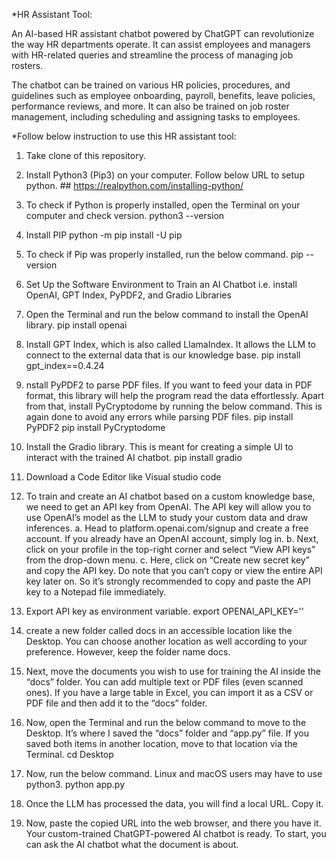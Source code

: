 *HR Assistant Tool:

An AI-based HR assistant chatbot powered by ChatGPT can revolutionize the way HR departments operate. It can assist employees and managers with HR-related queries and streamline the process of managing job rosters.

The chatbot can be trained on various HR policies, procedures, and guidelines such as employee onboarding, payroll, benefits, leave policies, performance reviews, and more. It can also be trained on job roster management, including scheduling and assigning tasks to employees.

*Follow below instruction to use this HR assistant tool:
1. Take clone of this repository.
2. Install Python3 (Pip3) on your computer. Follow below URL to setup python.
        ##
        https://realpython.com/installing-python/
3. To check if Python is properly installed, open the Terminal on your computer and check version.
        python3 --version
4. Install PIP
        python -m pip install -U pip
5. To check if Pip was properly installed, run the below command. 
        pip --version
6. Set Up the Software Environment to Train an AI Chatbot i.e. install OpenAI, GPT Index, PyPDF2, and Gradio Libraries
7. Open the Terminal and run the below command to install the OpenAI library. 
        pip install openai
8. Install GPT Index, which is also called LlamaIndex. It allows the LLM to connect to the external data that is our knowledge base. 
        pip install gpt_index==0.4.24
9. nstall PyPDF2 to parse PDF files. If you want to feed your data in PDF format, this library will help the program read the data effortlessly. Apart from that, install PyCryptodome by running the below command. This is again done to avoid any errors while parsing PDF files.
        pip install PyPDF2
        pip install PyCryptodome
10. Install the Gradio library. This is meant for creating a simple UI to interact with the trained AI chatbot. 
        pip install gradio
11. Download a Code Editor like Visual studio code

12. To train and create an AI chatbot based on a custom knowledge base, we need to get an API key from OpenAI. The API key will allow you to use      OpenAI’s model as the LLM to study your custom data and draw inferences. 
    a. Head to platform.openai.com/signup and create a free account. If you already have an OpenAI account, simply log in.
    b. Next, click on your profile in the top-right corner and select “View API keys” from the drop-down menu.
    c. Here, click on “Create new secret key” and copy the API key. Do note that you can’t copy or view the entire API key later on. So it’s strongly recommended to copy and paste the API key to a Notepad file immediately.
13. Export API key as environment variable.
        export OPENAI_API_KEY='<API key>'
14. create a new folder called docs in an accessible location like the Desktop. You can choose another location as well according to your preference. However, keep the folder name docs.
15. Next, move the documents you wish to use for training the AI inside the “docs” folder. You can add multiple text or PDF files (even scanned ones). If you have a large table in Excel, you can import it as a CSV or PDF file and then add it to the “docs” folder. 
16. Now, open the Terminal and run the below command to move to the Desktop. It’s where I saved the “docs” folder and “app.py” file. If you saved both items in another location, move to that location via the Terminal.
        cd Desktop
17. Now, run the below command. Linux and macOS users may have to use python3.
        python app.py
18. Once the LLM has processed the data, you will find a local URL. Copy it.
19. Now, paste the copied URL into the web browser, and there you have it. Your custom-trained ChatGPT-powered AI chatbot is ready. To start, you can ask the AI chatbot what the document is about.
